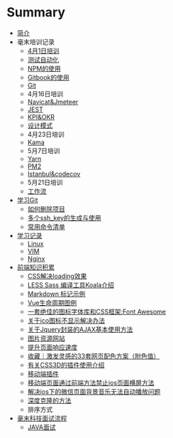 # Summary

* [简介](README.md)
* 毫末培训记录
  * [4月1日培训](4yue-1-ri-pei-xun.md)
  * [测试自动化](ce-shi-zi-dong-hua.md)
  * [NPM的使用](npmde-shi-yong.md)
  * [Gitbook的使用](gitbookde-shi-yong.md)
  * [Git](git.md)
  * 4月16日培训
  * [Navicat&Jmeteer](navicatandjmeteer.md)
  * [JEST](jest.md)
  * [KPI&OKR](kpiandokr.md)
  * [设计模式](she-ji-mo-shi.md)
  * 4月23日培训
  * [Kama](kama.md)
  * 5月7日培训
  * [Yarn](yarn.md)
  * [PM2](pm2.md)
  * [Istanbul&codecov](istanbulandcodecov.md)
  * 5月21日培训
  * [工作流](gong-zuo-liu.md)
* [学习Git](xue-xi-git.md)
  * [如何删除项目](xue-xi-git/ru-he-shan-chu-xiang-mu.md)
  * [多个ssh\_key的生成与使用](xue-xi-git/duo-ge-ssh-key-de-sheng-cheng-yu-shi-yong.md)
  * [常用命令清单](xue-xi-git/chang-yong-ming-ling-qing-dan.md)
* [学习记录](internshiptraining.md)
  * [Linux](internshiptraining/linux.md)
  * [VIM](internshiptraining/vim.md)
  * [Nginx](internshiptraining/nginx.md)
* [前端知识积累](qian-duan-zhi-shi-ji-lei.md)
  * [CSS解决loading效果](qian-duan-zhi-shi-ji-lei/cssjie-jue-loading-xiao-guo.md)
  * [LESS Sass 编译工具Koala介绍](qian-duan-zhi-shi-ji-lei/less-sass-bian-yi-gong-ju-koala-jie-shao.md)
  * [Markdown 标记示例](qian-duan-zhi-shi-ji-lei/markdown-biao-ji-shi-li.md)
  * [Vue生命周期图例](qian-duan-zhi-shi-ji-lei/vuesheng-ming-zhou-qi-tu-li.md)
  * [一套绝佳的图标字体库和CSS框架:Font Awesome](qian-duan-zhi-shi-ji-lei/yi-tao-jue-jia-de-tu-biao-zi-ti-ku-he-css-kuang-67b63a-font-awesome.md)
  * [关于ico图标不显示解决办法](qian-duan-zhi-shi-ji-lei/guan-yu-ico-tu-biao-bu-xian-shi-jie-jue-ban-fa.md)
  * [关于Jquery封装的AJAX基本使用方法](qian-duan-zhi-shi-ji-lei/guan-yu-jquery-feng-zhuang-de-ajax-ji-ben-shi-yong-fang-fa.md)
  * [图片资源网站](qian-duan-zhi-shi-ji-lei/tu-pian-zi-yuan-wang-zhan.md)
  * [提升页面响应速度](qian-duan-zhi-shi-ji-lei/ti-sheng-ye-mian-xiang-ying-su-du.md)
  * [收藏｜激发灵感的33套网页配色方案（附色值）](qian-duan-zhi-shi-ji-lei/shou-cang-ff5c-ji-fa-ling-gan-de-33-tao-wang-ye-pei-se-fang-an-ff08-fu-se-zhi-ff09.md)
  * [有关CSS3D的插件使用介绍](qian-duan-zhi-shi-ji-lei/you-guan-css3d-de-cha-jian-shi-yong-jie-shao.md)
  * [移动端插件](qian-duan-zhi-shi-ji-lei/yi-dong-duan-cha-jian.md)
  * [移动端页面通过前端方法禁止ios页面横屏方法](qian-duan-zhi-shi-ji-lei/yi-dong-duan-ye-mian-tong-guo-qian-duan-fang-fa-jin-zhi-ios-ye-mian-heng-ping-fang-fa.md)
  * [解决ios下的微信页面背景音乐无法自动播放问题](qian-duan-zhi-shi-ji-lei/jie-jue-ios-xia-de-wei-xin-ye-mian-bei-jing-yin-le-wu-fa-zi-dong-bo-fang-wen-ti.md)
  * [深度克隆的方法](qian-duan-zhi-shi-ji-lei/shen-du-ke-long-de-fang-fa.md)
  * 排序方式
* [毫末科技面试流程](haomointerview.md)
  * [JAVA面试](haomointerview/content.md)



